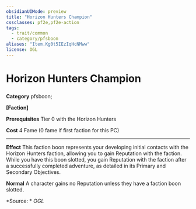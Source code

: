 ```yaml
---
obsidianUIMode: preview
title: "Horizon Hunters Champion"
cssclasses: pf2e,pf2e-action
tags:
  - trait/common
  - category/pfsboon
aliases: "Item.Kg0t5IEzIqHcNMww"
license: OGL
---
```

# Horizon Hunters Champion

### 

**Category** pfsboon; 




**\[Faction\]**

**Prerequisites** Tier 0 with the Horizon Hunters

**Cost** 4 Fame (0 fame if first faction for this PC)

* * *

**Effect** This faction boon represents your developing initial contacts with the Horizon Hunters faction, allowing you to gain Reputation with the faction. While you have this boon slotted, you gain Reputation with the faction after a successfully completed adventure, as detailed in its Primary and Secondary Objectives.

**Normal** A character gains no Reputation unless they have a faction boon slotted.

*Source: *
*OGL*